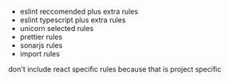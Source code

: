 - eslint reccomended plus extra rules
- eslint typescript plus extra rules
- unicorn selected rules
- prettier rules
- sonarjs rules
- import rules

don't include react specific rules because that is project specific
